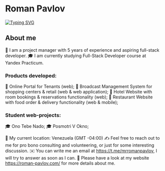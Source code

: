 <h1>Roman Pavlov</h1>
<a href="https://git.io/typing-svg"><img src="https://readme-typing-svg.demolab.com?font=Fira+Code&pause=1000&color=12A4D9&random=false&width=435&lines=Full-Stack+Developer+Student" alt="Typing SVG" /></a>

 <h2>About me</h2>
🦸  I am a project manager with 5 years of experience and aspiring full-stack developer.
🎓  I am currently studying Full-Stack Developer course at Yandex Practicum.

<h3>Products developed:</h3>
🦸  Online Portal for Tenants (web);
🦸  Broadcast Management System for shopping centers & retail (web & web application);
🦸  Hotel Website with room bookings & reservations functionality (web); 
🦸  Restaurant Website with food order & delivery functionality (web & mobile);
     
<h3>Student web-projects:</h3>
🎓  Ono Tebe Nado;</li> 
🎓  Posmotri V Okno;</li> 
      
📍  My current location: Venezuela (GMT -04:00)
✍️  Feel free to reach out to me for pro bono consulting and volunteering, or just for some interesting discussion.
✉️  You can write me an email at https://t.me/mrromanpavlov, I will try to answer as soon as I can.
📄  Please have a look at my website https://roman-pavlov.com/ for more details about me.

<!---
rompavlov/rompavlov is a ✨ special ✨ repository because its `README.md` (this file) appears on your GitHub profile.
You can click the Preview link to take a look at your changes.
--->
